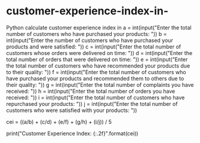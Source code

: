 # customer-experience-index-in-
Python  calculate customer experience index in 
a = int(input("Enter the total number of customers who have purchased your products: "))
b = int(input("Enter the number of customers who have purchased your products and were satisfied: "))
c = int(input("Enter the total number of customers whose orders were delivered on time: "))
d = int(input("Enter the total number of orders that were delivered on time: "))
e = int(input("Enter the total number of customers who have recommended your products due to their quality: "))
f = int(input("Enter the total number of customers who have purchased your products and recommended them to others due to their quality: "))
g = int(input("Enter the total number of complaints you have received: "))
h = int(input("Enter the total number of orders you have received: "))
i = int(input("Enter the total number of customers who have repurchased your products: "))
j = int(input("Enter the total number of customers who were satisfied with your products: "))

cei = ((a/b) + (c/d) + (e/f) + (g/h) + (i/j)) / 5

print("Customer Experience Index: {:.2f}".format(cei))
